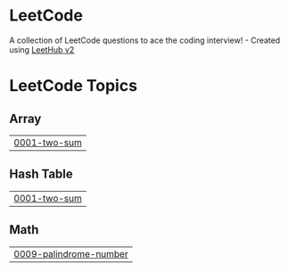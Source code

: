 # LeetCode
A collection of LeetCode questions to ace the coding interview! - Created using [LeetHub v2](https://github.com/arunbhardwaj/LeetHub-2.0)

<!---LeetCode Topics Start-->
# LeetCode Topics
## Array
|  |
| ------- |
| [0001-two-sum](https://github.com/bitcham/LeetCode/tree/master/0001-two-sum) |
## Hash Table
|  |
| ------- |
| [0001-two-sum](https://github.com/bitcham/LeetCode/tree/master/0001-two-sum) |
## Math
|  |
| ------- |
| [0009-palindrome-number](https://github.com/bitcham/LeetCode/tree/master/0009-palindrome-number) |
<!---LeetCode Topics End-->